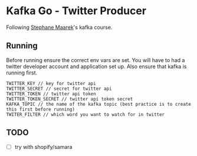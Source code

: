 # Kafka Go - Twitter Producer
Following [Stephane Maarek](https://twitter.com/stephanemaarek?lang=en)'s kafka course.

## Running
Before running ensure the correct env vars are set. You will have to had a twitter developer account and application set up. Also ensure that kafka is running first.
```
TWITTER_KEY // key for twitter api
TWITTER_SECRET // secret for twitter api
TWITTER_TOKEN // twitter api token
TWITTER_TOKEN_SECRET // twitter api token secret
KAFKA_TOPIC // the name of the kafka topic (best practice is to create this first before running)
TWITER_FILTER // which word you want to watch for in twitter
```

## TODO 
- [ ] try with shopify/samara
